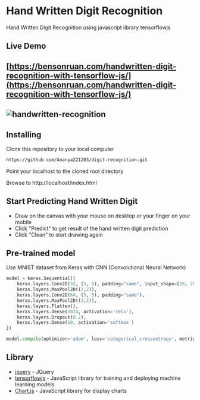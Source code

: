 # Hand Written Digit Recognition
 Hand Written Digit Recognition using javascript library tensorflowjs
 
## Live Demo
## **[https://bensonruan.com/handwritten-digit-recognition-with-tensorflow-js/](https://bensonruan.com/handwritten-digit-recognition-with-tensorflow-js/)**

## ![handwritten-recognition](https://bensonruan.com/wp-content/uploads/2019/09/handwritten-recognition-5.gif)
 
## Installing
Clone this repository to your local computer
``` bash
https://github.com/Ananya221203/digit-recognition.git
```
Point your localhost to the cloned root directory

Browse to http://localhost/index.html  

## Start Predicting Hand Written Digit
* Draw on the canvas with your mouse on desktop or your finger on your mobile
* Click "Predict" to get result of the hand written digit prediction
* Click "Clean" to start drawing again

## Pre-trained model 
Use MNIST dataset from Keras with CNN (Convolutional Neural Network)
```python
model = keras.Sequential([
    keras.layers.Conv2D(32, (5, 5), padding="same", input_shape=[28, 28, 1]),
    keras.layers.MaxPool2D((2,2)),
    keras.layers.Conv2D(64, (5, 5), padding="same"),    
    keras.layers.MaxPool2D((2,2)),    
    keras.layers.Flatten(),   
    keras.layers.Dense(1024, activation='relu'),    
    keras.layers.Dropout(0.2),   
    keras.layers.Dense(10, activation='softmax')
])

model.compile(optimizer='adam', loss='categorical_crossentropy', metrics=['accuracy'])
```

## Library
* [jquery](https://code.jquery.com/jquery-3.3.1.min.js) - JQuery
* [tensorflowjs](https://github.com/tensorflow/tfjs) - JavaScript library for training and deploying machine learning models
* [Chart.js](https://github.com/chartjs/Chart.js) - JavaScript library for display charts


